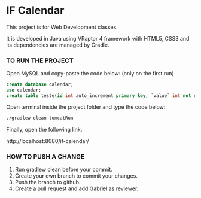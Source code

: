 # IF Calendar
This project is for Web Development classes. 

It is developed in Java using VRaptor 4 framework with HTML5, CSS3 and its dependencies are managed by Gradle.

### TO RUN THE PROJECT
Open MySQL and copy-paste the code below: (only on the first run)
```sql
create database calendar;
use calendar;
create table teste(id int auto_increment primary key, `value` int not null);
```

Open terminal inside the project folder and type the code below:
```sh
./gradlew clean tomcatRun
```

Finally, open the following link:

http://localhost:8080/if-calendar/

### HOW TO PUSH A CHANGE
1. Run gradlew clean before your commit.
2. Create your own branch to commit your changes.
3. Push the branch to github.
4. Create a pull request and add Gabriel as reviewer.
